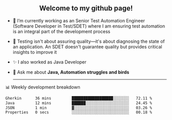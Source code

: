 <h2 align="center">Welcome to my github page!</h2>

- 🔭 I’m currently working as an Senior Test Automation Engineer (Software Developer in Test/SDET) where I am ensuring test automation is an integral part of the development process
- 🎩 Testing isn't about assuring quality—it's about diagnosing the state of an application. An SDET doesn't guarantee quality but provides critical insights to improve it
- ✨ I also worked as Java Developer
- 💬 Ask me about **Java, Automation struggles and birds**
  
  -------
  
📊 Weekly development breakdown

<!--START_SECTION:waka-->

```txt
Gherkin      36 mins         ██████████████████░░░░░░░   72.11 %
Java         12 mins         ██████░░░░░░░░░░░░░░░░░░░   24.45 %
JSON         1 min           ▓░░░░░░░░░░░░░░░░░░░░░░░░   03.26 %
Properties   0 secs          ░░░░░░░░░░░░░░░░░░░░░░░░░   00.18 %
```

<!--END_SECTION:waka-->
